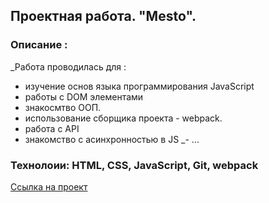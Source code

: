 ## Проектная работа. "Mesto".

### Описание :

_Работа проводилась для :
  - изучение основ языка программирования JavaScript
  - работы с DOM элементами
  - знакосмтво ООП.
  - использование сборщика проекта - webpack.
  - работа с API
  - знакомство с асинхронностью в JS
 _- ...

### Технолоии: HTML, CSS, JavaScript, Git, webpack

[Ссылка на проект](https://sergeevdd.github.io/mesto/)
